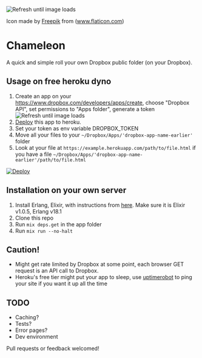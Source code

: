 ![Refresh until image loads](https://chameleon-sk.herokuapp.com/chameleon/icon_128.png)

Icon made by [Freepik](www.freepik.com) from (www.flaticon.com)

Chameleon
=========

A quick and simple roll your own Dropbox public folder (on your Dropbox).

## Usage on free heroku dyno

  1. Create an app on your https://www.dropbox.com/developers/apps/create, choose "Dropbox API", set
     permissions to "Apps folder", generate a token
     ![Refresh until image loads](https://chameleon-sk.herokuapp.com/chameleon/dropbox_new_app.png)
  2. [Deploy](https://heroku.com/deploy?template=https://github.com/owyongsk/chameleon&env[DROPBOX_TOKEN=never_gonna_give_you_up]) this app to heroku.
  3. Set your token as env variable DROPBOX_TOKEN
  4. Move all your files to your `~/Dropbox/Apps/'dropbox-app-name-earlier'` folder
  5. Look at your file at `https://example.herokuapp.com/path/to/file.html` if
     you have a file `~/Dropbox/Apps/'dropbox-app-name-earlier'/path/to/file.html`

  [![Deploy](https://www.herokucdn.com/deploy/button.svg)](https://heroku.com/deploy?template=https://github.com/owyongsk/chameleon&env[DROPBOX_TOKEN=never_gonna_give_you_up])

## Installation on your own server

  1. Install Erlang, Elixir, with instructions from [here](https://elixir-lang.org/install.html). Make sure it is Elixir v1.0.5, Erlang v18.1
  2. Clone this repo
  3. Run `mix deps.get` in the app folder
  4. Run `mix run --no-halt`

## Caution!
  * Might get rate limited by Dropbox at some point, each browser GET request is an API call to Dropbox.
  * Heroku's free tier might put your app to sleep, use [uptimerobot](https://uptimerobot.com) to ping your site if you want it up all the time

## TODO

  * Caching?
  * Tests?
  * Error pages?
  * Dev environment

  Pull requests or feedback welcomed!
